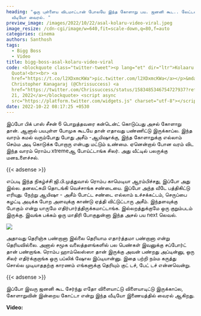 ```yaml
---
heading: "ஒரு புள்ளைய விடமாட்டான் போலயே இந்த கோளாறு பய. ஜனனி கூட.. லேட்டஸ்ட்
  வீடியோ வைரல். "
preview_image: /images/2022/10/22/asal-kolaru-video-viral.jpeg
image_resize: /cdn-cgi/image/w=640,fit=scale-down,q=80,f=auto
categories: cinema
authors: Santhosh
tags:
  - Bigg Boss
  - Video
title: bigg-boss-asal-kolaru-video-viral
code: <blockquote class="twitter-tweet"><p lang="et" dir="ltr">Kolaaru’s Today’s
  Quota!<br><br> <a
  href="https://t.co/l2XDxmcKWa">pic.twitter.com/l2XDxmcKWa</a></p>&mdash;
  Christopher Kanagaraj (@Chrissuccess) <a
  href="https://twitter.com/Chrissuccess/status/1583485346754727937?ref_src=twsrc%5Etfw">October
  21, 2022</a></blockquote> <script async
  src="https://platform.twitter.com/widgets.js" charset="utf-8"></script>
date: 2022-10-22 08:17:25 +0530
---
```

இப்போ பிக் பாஸ் சீசன் 6 பொறுத்தவரை கன்டென்ட் கொடுப்பது அசல் கோளாறு தான். ஆனால் பயபுள்ள போமுக கூடயே தான் எதாவது பண்ணிட்டு இருக்காப்ல. இந்த வாரம் கமல் வரும்போது போது அசீம் -ஆயிஷாக்கு, இந்த கோளாறுக்கு எல்லாம் செம்ம அடி கொடுக்க போறாரு என்பது மட்டும் உண்மை. ஏனென்றால் போன வரம் விட இந்த வாரம் ரொம்ப xtremeஆ போய்ட்டாங்க சிலர். அது வீட்டில் பலருக்கு மனஉளைச்சல்.

{{< adsense >}}

எப்படி இந்த நிகழ்ச்சி ஜி.பி.முத்துவால் ரொம்ப காமெடியா ஆரம்பிச்சது, இப்போ அது இல்ல. தனலட்சுமி தொடங்கி வெச்சாங்க சண்டையை. இப்போ அந்த வீடே பத்திகிட்டு எரியுது. நேற்று ஆயிஷா - அசீம் போட்ட சண்டை எல்லாம் உச்சக்கட்டம், செருப்பை கழட்டி அடிக்க போற அளவுக்கு காண்டு ஏத்தி விட்டுட்டாரு அசீம். இந்தளவுக்கு போகும் என்று யாருமே எதிர்பார்த்திருக்கமாட்டாங்க. இல்லறத்துக்குமே ஒரு குறும்படம் இருக்கு. இவங்க பக்கம் ஒரு மாதிரி போகுதுன்னா இந்த அசல் பய next லெவல்.

![](/images/2022/10/22/asal-kolaru-video-viral-1.jpeg)

அதாவது தெரிஞ்சு பண்றானா இல்லை தெரியாம எதார்த்தமா பண்றானா என்று தெரியவில்லை. அனால் சமூக வலைத்தளங்களில் பல பெண்கள் இவனுக்கு சப்போர்ட் தான் பண்றாங்க. ரொம்ப ஹாம்லெஸ்ஸா தான் இருக்கு அவன் பண்றது அப்டின்னு, ஒரு சிலர் எதிர்க்குறாங்க ஒரு பப்லிக் ஷோல இப்டியான்னு. இதை பற்றி நம்ம கருத்து சொல்ல முடியாததற்கு காரணம் எங்களுக்கு தெரியும் குட் டச், பேட் டச் என்னவென்று.

{{< adsense >}}

இப்போ இவரு ஜனனி கூட சேர்ந்து எதோ விளையாட்டு விளையாடிட்டு இருக்காப்ல, கோளாறுவின் இன்றைய கோட்டா என்று இந்த வீடியோ இணையத்தில் வைரல் ஆகிறது. 

**V﻿ideo:**